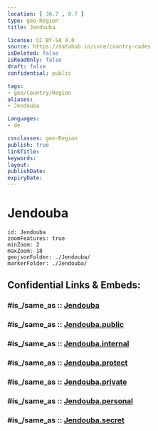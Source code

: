 ```yaml
---
location: [ 36.7 , 8.7 ] 
type: geo-Region
title: Jendouba

license: CC BY-SA 4.0
source: https://datahub.io/core/country-codes
isDeleted: false
isReadOnly: false
draft: false
confidential: public

tags:
- geo/Country/Region
aliases:
- Jendouba

Languages:
- de

cssclasses: geo-Region
publish: true
linkTitle: 
keywords: 
layout: 
publishDate: 
expiryDate: 
---
```


# Jendouba

```leaflet
id: Jendouba
zoomFeatures: true 
minZoom: 2 
maxZoom: 18
geojsonFolder: ./Jendouba/
markerFolder: ./Jendouba/
```


## Confidential Links & Embeds: 

### #is_/same_as :: [Jendouba](/_Standards/Earth/Continent/Africa/Africa~North/Tunisia/governorates~Tunisia/Jendouba.md) 

### #is_/same_as :: [Jendouba.public](/_public/Earth/Continent/Africa/Africa~North/Tunisia/governorates~Tunisia/Jendouba.public.md) 

### #is_/same_as :: [Jendouba.internal](/_internal/Earth/Continent/Africa/Africa~North/Tunisia/governorates~Tunisia/Jendouba.internal.md) 

### #is_/same_as :: [Jendouba.protect](/_protect/Earth/Continent/Africa/Africa~North/Tunisia/governorates~Tunisia/Jendouba.protect.md) 

### #is_/same_as :: [Jendouba.private](/_private/Earth/Continent/Africa/Africa~North/Tunisia/governorates~Tunisia/Jendouba.private.md) 

### #is_/same_as :: [Jendouba.personal](/_personal/Earth/Continent/Africa/Africa~North/Tunisia/governorates~Tunisia/Jendouba.personal.md) 

### #is_/same_as :: [Jendouba.secret](/_secret/Earth/Continent/Africa/Africa~North/Tunisia/governorates~Tunisia/Jendouba.secret.md)

